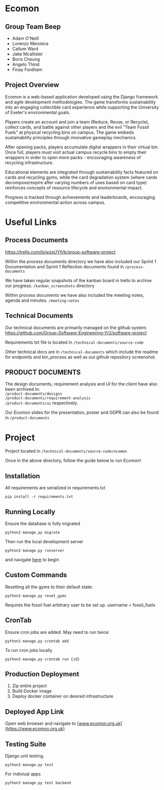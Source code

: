 # Ecomon

## Group Team Beep

-   Adam O'Neill
-   Lorenzo Meixieira
-   Callum Ward
-   Jake Mcallister
-   Boris Cheung
-   Angelo Thind
-   Finay Fordham

## Project Overview
Ecomon is a web-based application developed using the Django framework and agile development methodologies. The game transforms sustainability into an engaging collectible card experience while supporting the University of Exeter's environmental goals. 

Players create an account and join a team (Reduce, Reuse, or Recycle), collect cards, and battle against other players and the evil "Team Fossil Fuels" at physical recycling bins on campus. The game embeds sustainability principles through innovative gameplay mechanics. 

After opening packs, players accumulate digital wrappers in their virtual bin. Once full, players must visit actual campus recycle bins to empty their wrappers in order to open more packs - encouraging awareness of recycling infrastructure.

Educational elements are integrated through sustainability facts featured on cards and recycling gyms, while the card degradation system (where cards decompose/expire after varying numbers of uses based on card type) reinforces concepts of resource lifecycle and environmental impact. 

Progress is tracked through achievements and leaderboards, encouraging competitive environmental action across campus.


# Useful Links

## Process Documents

https://trello.com/b/wzoUYlVk/group-software-project

Within the process documents directory we have also included our Sprint 1 Documentation and Sprint 1 Reflection documents found in `/process-documents`

We have taken regular snapshots of the kanban board in trello to archive our progress. `/kanban_screenshots` directory

Within process documents we have also included the meeting notes, agenda and minutes. `/meeting-notes`

## Technical Documents

Our technical documents are primarily managed on the github system. https://github.com/Group-Software-Engineering-Yr2/software-project

Requirements txt file is located in `/technical-documents/source-code`

Other technical docs are in `/technical-documents` which include the readme for endpoints and bin_process as well as out github repository screenshot.

## PRODUCT DOCUMENTS

The design documents, requirement analysis and UI for the client have also been archived in:
<br> `/product-documents/designs`
<br> `/product-documents/requirement-analysis`
<br> `/product-documents/ui` respectively.

Our Ecomon slides for the presentation, poster and GDPR can also be found in `/product-documents`

# Project

Project located in `/technical-documents/source-code/ecomon`

Once in the above directory, follow the guide below to run Ecomon!

## Installation

All requirements are serialized in requirements.txt

`pip install -r requirements.txt`

## Running Locally

Ensure the database is fully migrated

`python3 manage.py migrate`

Then run the local development server

`pyhton3 manage.py runserver`

and navigate [here](http://localhost:8000/) to begin

## Custom Commands

Resetting all the gyms to their default state:

`python3 manage.py reset_gyms`

Requires the fossil fuel arbitrary user to be set up. username = fossil_fuels

## CronTab

Ensure cron jobs are added. May need to run twice:

`python3 manage.py crontab add`

To run cron jobs locally

`python3 manage.py crontab run {id}`

## Production Deployment

1. Zip entire project
2. Build Docker image
3. Deploy docker container on desired infrastructure

## Deployed App Link
Open web browser and navigate to [www.ecomon.org.uk](https://www.ecomon.org.uk)

## Testing Suite

Django unit testing.

```
python3 manage.py test
```

For indiviual apps

```
python3 manage.py test backend
```
